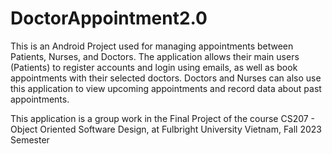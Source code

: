 # DoctorAppointment2.0
This is an Android Project used for managing appointments between Patients, Nurses, and Doctors. The application allows their main users (Patients) to register accounts and login using emails, as well as book
appointments with their selected doctors. Doctors and Nurses can also use this application to view upcoming appointments and 
record data about past appointments.

This application is a group work in the Final Project of the course CS207 - Object Oriented Software Design, at Fulbright University Vietnam, Fall 2023 Semester

